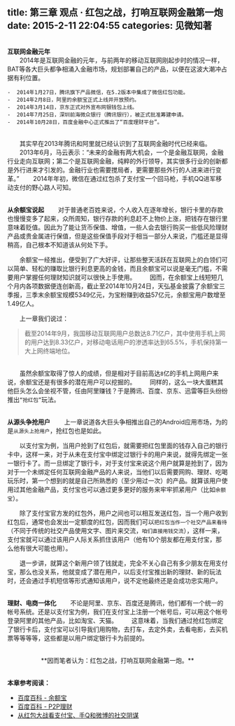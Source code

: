 title: 第三章 观点 · 红包之战，打响互联网金融第一炮
date: 2015-2-11 22:04:55
categories: 见微知著
---

<br>**互联网金融元年**
<br>　　2014年是互联网金融的元年，与前两年的移动互联网刚起步时的情况一样，BAT等各大巨头都争相涌入金融市场，规划部署自己的产品，以便在这波大潮冲占据有利位置。

	-  2014年1月27日，腾讯旗下产品微信，在5.2版本中集成了微信红包功能。
	-  2014年2月8日，阿里的余额宝正式上线并开放预约。
	-  2014年3月14日，京东正式对外宣布网银钱包上线。
	-  2014年7月25日，深圳前海微众银行（腾讯银行），被正式批准筹建申请。
	-  2014年10月28日，百度金融中心正式推出了“百度理财平台”。

<br>　　其实早在2013年腾讯和阿里就已经认识到了互联网金融时代已经来临。
　　2013年6月，马云表示：“未来的金融有两大机会，一个是金融互联网，金融行业走向互联网；第二个是互联网金融，纯粹的外行领导，其实很多行业的创新都是外行进来才引发的。金融行业也需要搅局者，更需要那些外行的人进来进行变革。”
　　2014年年初，微信在通过红包杀了支付宝一个回马枪，手机QQ进军移动支付的野心路人可知。

<br>**从余额宝说起**
　　对于普通老百姓来说，个人收入在逐年增长，银行卡里的存款也慢慢变多了起来，众所周知，银行存款的利息赶不上物价上涨，把钱存在银行里意味着贬值。因此为了能让货币保值、增值，一些人会去银行购买一些低风险理财产品或贵金属进行保值，但是这些保值手段对于相当一部分人来说，门槛还是显得稍高，自己根本不知道该从何处下手。

　　余额宝一经推出，便受到了广大好评，让那些整天活跃在互联网上的白领们可以简单、轻松的赚取比银行利息更高的金钱，而且余额宝可以说是毫无门槛，不需要用户掌握任何理财知识就可以很快上手使用。
　　因而，在余额宝上线短短几个月内各项数据便连创新高，截止至2014年10月24日，天弘基金披露了余额宝三季报，三季末余额宝规模5349亿元，为宝粉赚到收益57亿元，余额宝用户数增至1.49亿人。

　　上一章我们说过：

>截至2014年9月，我国移动互联网用户总数达8.71亿户，其中使用手机上网的用户达到8.33亿户，对移动电话用户的渗透率达到65.5%，手机保持第一大上网终端地位。

<br>　　虽然余额宝取得了惊人的成绩，但是相对于目前高达`8`亿的手机上网用户来说，余额宝还是有很多的潜在用户可以挖掘的。
　　同样的，这么一块大蛋糕其他巨头怎么会坐视不管，任由阿里赚钱？于是腾讯、百度、京东、迅雷等巨头纷纷推出`“抢红包”`玩法。

<br>**从源头争抢用户**
　　上一章说道各大巨头争相推出自己的Android应用市场，为的是`从源头上抢用户`，抢红包也是如此。

　　以支付宝为例，当用户抢到了红包后，就需要把红包里面的钱存入自己的银行卡中，这样一来，对于从未在支付宝中绑定过银行卡的用户来说，就得先绑定一张一银行卡了。而一旦绑定了银行卡，对于支付宝来说这个用户就算是抢到了，因为对于一个未绑定任何互联网金融产品的人来说，当他们以后需要网购、理财、吃喝玩乐时，第一个想到的就是自己所熟悉的（至少用过一次）的产品。就算该用户使用过其他金融产品，支付宝也可以通过更多更好的服务来牢牢抓紧用户（比如`余额宝`）。

　　除了支付宝官方发的红包外，用户之间也可以相互发送红包，当一个用户收到红包后，通常也会发出一定额度的红包，因而我们可以`把红包当作一个社交产品来看待`（不同于传统的社交产品使用文字、图片来交流，`咱们直接用钱交流`），这样一来，支付宝就可以通过该用户人际关系抓住该用户（他有10个朋友都在用支付宝，那么他有很大可能也用）。

　　退一步讲，就算这个新用户领了钱就走，完全不关心自己有多少朋友在用支付宝，那么也没关系，他就变成了潜在用户，以后支付宝推出新的理财、新的玩法时，还会通过手机短信等形式通知该用户，说不定他最终还是会成功忠实用户。


<br>**理财、电商一体化**
　　不论是阿里、京东、百度还是腾讯，他们都有一个统一的帐号系统。还是以支付宝为例，我们在支付宝上注册一个帐号后，可以用这个帐号登录阿里的其他产品，比如淘宝、天猫。
　　这意味着，当我们通过抢红包绑定了银行卡后，支付宝可以引导我们用购物，去打车，去定外卖，去看电影，去买机票等等等等，这些都是以用户绑定银行卡为前提的。

<br>
<center>**因而笔者认为：红包之战，打响互联网金融第一炮。**</center>

<br>**本章参考阅读：**
- [百度百科 - 余额宝](http://baike.baidu.com/view/10673910.htm)
- [百度百科 - P2P理财](http://baike.baidu.com/view/9380073.htm)
- [从红包大战看支付宝、手Q和微博的社交阴谋](http://www.donews.com/idonews/article/5571.shtm)





<br><br>